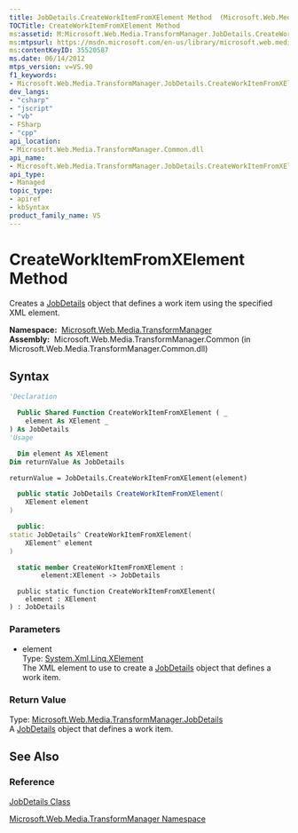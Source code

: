 ```yaml
---
title: JobDetails.CreateWorkItemFromXElement Method  (Microsoft.Web.Media.TransformManager)
TOCTitle: CreateWorkItemFromXElement Method
ms:assetid: M:Microsoft.Web.Media.TransformManager.JobDetails.CreateWorkItemFromXElement(System.Xml.Linq.XElement)
ms:mtpsurl: https://msdn.microsoft.com/en-us/library/microsoft.web.media.transformmanager.jobdetails.createworkitemfromxelement(v=VS.90)
ms:contentKeyID: 35520587
ms.date: 06/14/2012
mtps_version: v=VS.90
f1_keywords:
- Microsoft.Web.Media.TransformManager.JobDetails.CreateWorkItemFromXElement
dev_langs:
- "csharp"
- "jscript"
- "vb"
- FSharp
- "cpp"
api_location:
- Microsoft.Web.Media.TransformManager.Common.dll
api_name:
- Microsoft.Web.Media.TransformManager.JobDetails.CreateWorkItemFromXElement
api_type:
- Managed
topic_type:
- apiref
- kbSyntax
product_family_name: VS
---
```


# CreateWorkItemFromXElement Method

Creates a [JobDetails](jobdetails-class-microsoft-web-media-transformmanager.md) object that defines a work item using the specified XML element.

**Namespace:**  [Microsoft.Web.Media.TransformManager](microsoft-web-media-transformmanager-namespace.md)  
**Assembly:**  Microsoft.Web.Media.TransformManager.Common (in Microsoft.Web.Media.TransformManager.Common.dll)

## Syntax

```vb
'Declaration

  Public Shared Function CreateWorkItemFromXElement ( _
    element As XElement _
) As JobDetails
'Usage

  Dim element As XElement
Dim returnValue As JobDetails

returnValue = JobDetails.CreateWorkItemFromXElement(element)
```

```csharp
  public static JobDetails CreateWorkItemFromXElement(
    XElement element
)
```

```cpp
  public:
static JobDetails^ CreateWorkItemFromXElement(
    XElement^ element
)
```

``` fsharp
  static member CreateWorkItemFromXElement : 
        element:XElement -> JobDetails 
```

```jscript
  public static function CreateWorkItemFromXElement(
    element : XElement
) : JobDetails
```

### Parameters

  - element  
    Type: [System.Xml.Linq.XElement](https://msdn.microsoft.com/library/bb340098)  
    The XML element to use to create a [JobDetails](jobdetails-class-microsoft-web-media-transformmanager.md) object that defines a work item.  

### Return Value

Type: [Microsoft.Web.Media.TransformManager.JobDetails](jobdetails-class-microsoft-web-media-transformmanager.md)  
A [JobDetails](jobdetails-class-microsoft-web-media-transformmanager.md) object that defines a work item.  

## See Also

### Reference

[JobDetails Class](jobdetails-class-microsoft-web-media-transformmanager.md)

[Microsoft.Web.Media.TransformManager Namespace](microsoft-web-media-transformmanager-namespace.md)

